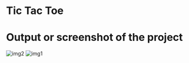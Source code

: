 # Tic Tac Toe
# Output or screenshot of the project

![img2](https://github.com/anishmaurya088/Tic_Tac_Toe/assets/126401059/1c055af7-8a1c-4445-b5b8-3d04fddff589)
![img1](https://github.com/anishmaurya088/Tic_Tac_Toe/assets/126401059/2153d742-4558-444d-8fe3-986a98f1eabb)

